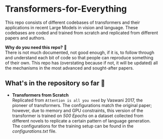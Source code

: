 # Transformers-for-Everything
This repo consists of different codebases of transformers and their applications in recent Large Models in vision and language. These codebases are coded and trained from scratch and replicated from different papers and authors. 

**Why do you need this repo?** 🤔  <br>
There is not much documented, not good enough, if it is, to follow through and understand each bit of code so that people can reproduce something of their own. This repo has (overstating because if not, it will be updated) all the mechanisms in the most advanced and sought-after papers.

## What's in the repository so far 🚀
- **Transformers from Scratch** <br>
Replicated from `Attention is all you need` by Vaswani 2017, the pioneer of transformers. The configurations match the original paper; however, due to memory and GPU constraints, this version of the transformer is trained on *500 Epochs* on a dataset collected from different novels to replicate a certain pattern of language generation.  <br>
The configurations for the training setup can be found in the *configurations.txt* file.



